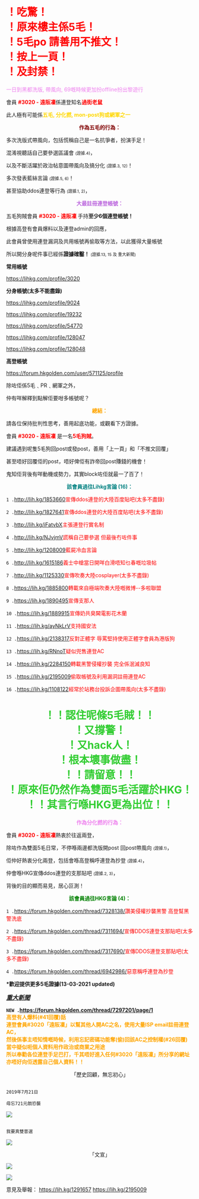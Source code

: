 <h1 style="color:red;">！吃驚！<br>！原來樓主係5毛！<br>！5毛po 請善用不推文！<br>！按上一頁！<br>！及封禁！</h1>

<p style="color:violet;">一日到黑都洗版, 帶風向, 69嘅時候更加扮offline扮出黎遊行</p>

會員 <a style="color:red"><b>#3020 - 遠阪凜</b></a>係連登知名<a style="color:red"><b>過街老鼠</b></a>

此人極有可能係<a style="color:gold"><b>五毛, 分化撚, mon-post狗或網軍之一</b></a>

<p style="color:maroon" align="center"><b>作為五毛的行為：</b></p>

多次洗版式帶風向，包括慌稱自己是一名抗爭者，扮演手足！

混淆視聽話自己要參選區議會 <a style="font-size:11px">(證據.4)</a>，

以及不斷活躍於政治帖意圖帶風向及搞分化 <a style="font-size:11px">(證據.3, 12)</a>！

多次發表藍絲言論 <a style="font-size:11px">(證據.5, 6)</a>！

甚至協助ddos連登等行為 <a style="font-size:11px">(證據.1, 2)</a>，


<p style="color:#b6d" align="center"><b>大最註冊連登帳號：</b></p>

五毛狗賊會員 <a style="color:red"><b>#3020 - 遠阪凜</b> </a>手持<b>至少6個連登帳號！</b>

根據高登有會員爆料以及連登admin的回應，

此會員曾使用連登漏洞及共用帳號再偷取等方法，以此獲得大量帳號

所以開分身呢件事已經係<b>證據確鑿！ </b> <a style="font-size:11px">(證據.13, 15 及 重大新聞)</a>

<b>常用帳號</b>

<a href="https://lihkg.com/profile/3020">https://lihkg.com/profile/3020</a>

<b>分身帳號(太多不能盡錄)</b>

<a href="https://lihkg.com/profile/9024">https://lihkg.com/profile/9024</a>

<a href="https://lihkg.com/profile/19232">https://lihkg.com/profile/19232</a>

<a href="https://lihkg.com/profile/54770">https://lihkg.com/profile/54770</a>

<a href="https://lihkg.com/profile/128047">https://lihkg.com/profile/128047</a>

<a href="https://lihkg.com/profile/128048">https://lihkg.com/profile/128048</a>

<b>高登帳號</b>

<a href="https://forum.hkgolden.com/user/571125/profile">https://forum.hkgolden.com/user/571125/profile</a>



除咗佢係5毛﹑PR﹑網軍之外，

仲有咩解釋到點解佢要咁多帳號呢？


<p style="color:orange" align="center"><b>總結：</b></p>

請各位保持批判性思考，善用起底功能，或觀看下方證據。

會員 <b><a style="color:red">#3020 - 遠阪凜</a></b> 是一名<b><a style="color:red">5毛狗賊</a></b>。

建議遇到呢隻5毛狗回post或發post，善用「上一頁」和「不推文回覆」

甚至唔好回覆佢的post，唔好俾佢有詐帝回post賺錢的機會！

鬼知佢背後有咩動機或勢力，其實block咗佢就最一了百了！


<p style="color:teal" align="center"><b>該會員過往Lihkg言論 (16)：</b></p> 

`1 .`<a href="http://lih.kg/1853660">http://lih.kg/1853660</a><a style="color:red">宣傳ddos連登的大陸百度貼吧(太多不盡錄)</a>

`2 .`<a href="http://lih.kg/1827641">http://lih.kg/1827641</a><a style="color:red">宣傳ddos連登的大陸百度貼吧(太多不盡錄)</a>

`3 .`<a href="http://lih.kg/iFatvbX">http://lih.kg/iFatvbX</a><a style="color:red">主張連登行實名制</a>

`4 .`<a href="http://lih.kg/NJvjmV">http://lih.kg/NJvjmV</a><a style="color:red">謊稱自己要參選 但最後冇咗件事</a>

`5 .`<a href="http://lih.kg/1208009">http://lih.kg/1208009</a><a style="color:red">藍屍冷血言論</a>

`6 .`<a href="http://lih.kg/1615186">http://lih.kg/1615186</a><a style="color:red">義士中槍當日開咩白滑唔知乜春嘅垃圾帖</a>

`7 .`<a href="http://lih.kg/1125330">http://lih.kg/1125330</a><a style="color:red">宣傳吹奏大陸cosplayer(太多不盡錄)</a>

`8 .`<a href="https://lih.kg/1885800">https://lih.kg/1885800</a><a style="color:red">轉載來自極端吹奏大陸嘅微博--多啦聯盟</a>

`9 .`<a href="https://lih.kg/1890495">https://lih.kg/1890495</a><a style="color:red">宣傳支那人</a>

`10 .`<a href="https://lih.kg/1889915">https://lih.kg/1889915</a><a style="color:red">宣傳奶共臭閪電影花木蘭</a>

`11 .`<a href="https://lih.kg/ayNkLrV">https://lih.kg/ayNkLrV</a><a style="color:red">支持國安法</a>

`12 .`<a href="https://lih.kg/2138317">https://lih.kg/2138317</a><a style="color:red">反對正體字 辱罵堅持使用正體字會員為港版狗</a>

`13 .`<a href="https://lih.kg/RNnoT">https://lih.kg/RNnoT</a><a style="color:red">疑似兜售連登AC</a>

`14 .`<a href="https://lih.kg/2284150">https://lih.kg/2284150</a><a style="color:red">轉載黑警侵權抄襲 完全係泯滅良知</a>

`15 .`<a href="https://lih.kg/2195009">https://lih.kg/2195009</a><a style="color:red">偷取帳號及利用漏洞註冊連登AC</a>

`16 .`<a href="https://lih.kg/1108122">https://lih.kg/1108122</a><a style="color:red">經常於站務台投訴企圖帶風向(太多不盡錄)</a>

<h1 style="color:limegreen" align="center">！！認住呢條5毛賊！！<br>！又撐警！<br>！又hack人！<br>！根本壞事做盡！<br>！！請留意！！<br>！原來佢仍然作為雙面5毛活躍於HKG！<br>！！其言行喺HKG更為出位！！</h1>

<p style="color:violet" align="center"><b>作為分化撚的行為：</b></p>
  
會員 <b><a style="color:red">#3020 - 遠阪凜</a></b>熱衷於往返兩登，

除咗作為雙面5毛日常，不停喺兩邊都洗版開post 回post帶風向 <a style="font-size:11px">(證據.1)</a>，

佢仲好熱衷分化兩登，包括會喺高登稱呼連登為抄登 <a style="font-size:11px">(證據.4)</a>，

仲會喺HKG宣傳ddos連登的支那貼吧 <a style="font-size:11px">(證據.2, 3)</a>，

背後的目的顯而易見，居心叵測！


<p style="color:green" align="center"><b>該會員過往HKG言論 (4)：</b></p>
  
`1 .`<a href="https://forum.hkgolden.com/thread/7328138/">https://forum.hkgolden.com/thread/7328138/</a><a style="color:red">讚美侵權抄襲黑警 高登幫黑警洗底</a>

`2 .`<a href="https://forum.hkgolden.com/thread/7311694/">https://forum.hkgolden.com/thread/7311694/</a><a style="color:red">宣傳DDOS連登支那貼吧(太多不盡錄)</a>

`3 .`<a href="https://forum.hkgolden.com/thread/7317690/">https://forum.hkgolden.com/thread/7317690/</a><a style="color:red">宣傳DDOS連登支那貼吧(太多不盡錄)</a>

`4 .`<a href="https://forum.hkgolden.com/thread/6942986/">https://forum.hkgolden.com/thread/6942986/</a><a style="color:red">惡意稱呼連登為抄登</a>

<b>*歡迎提供更多5毛證據(13-03-2021 updated)</b>


<a style="font-size:16px"><b><u>*********重大新聞*********</u></b></a>

<b>`NEW .`<a href="https://forum.hkgolden.com/thread/7297201/page/1">https://forum.hkgolden.com/thread/7297201/page/1<br><a style="color:orange">高登有人爆料(#41回覆)話 <br>連登會員#3020「遠阪凜」以幫其他人開AC之名，使用大量ISP email註冊連登AC，<br>然後係事主唔知情嘅時候，利用忘記密碼功能奪(偷)回該AC之控制權(#26回覆)<br>當中疑似呃個人資料用作政治或商業之用途<br>所以奉勸各位連登手足巴打，千其唔好進入任何#3020「遠阪凜」所分享的網址<br>亦唔好向佢透露自己個人資料！！</a></b>


<p align="center">「歷史回顧，無忘初心」</p>

```

2019年7月21日

毋忘721元朗恐襲

```

![](https://na.cx/i/1QaXHUZ.jpg)



```

我要真雙普選

```

![](https://na.cx/i/56Kq4TS.jpg)


<p align="center">「文宣」</a>

![](https://na.cx/i/Q3rWYzB.jpg)

![](https://na.cx/i/XThZWkz.png)



意見及舉報：
<a href="https://lih.kg/1291657">https://lih.kg/1291657</a>
<a href="https://lih.kg/2195009">https://lih.kg/2195009</a>
